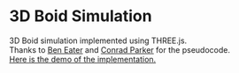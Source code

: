 # 3D Boid Simulation
3D Boid simulation implemented using THREE.js.\
Thanks to [Ben Eater](https://eater.net/boids) and [Conrad Parker](http://www.kfish.org/boids/pseudocode.html) for the pseudocode.\
[Here is the demo of the implementation.](https://baconremovalunit.github.io)

